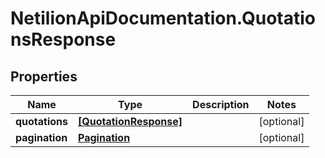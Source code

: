 # NetilionApiDocumentation.QuotationsResponse

## Properties
Name | Type | Description | Notes
------------ | ------------- | ------------- | -------------
**quotations** | [**[QuotationResponse]**](QuotationResponse.md) |  | [optional] 
**pagination** | [**Pagination**](Pagination.md) |  | [optional] 



